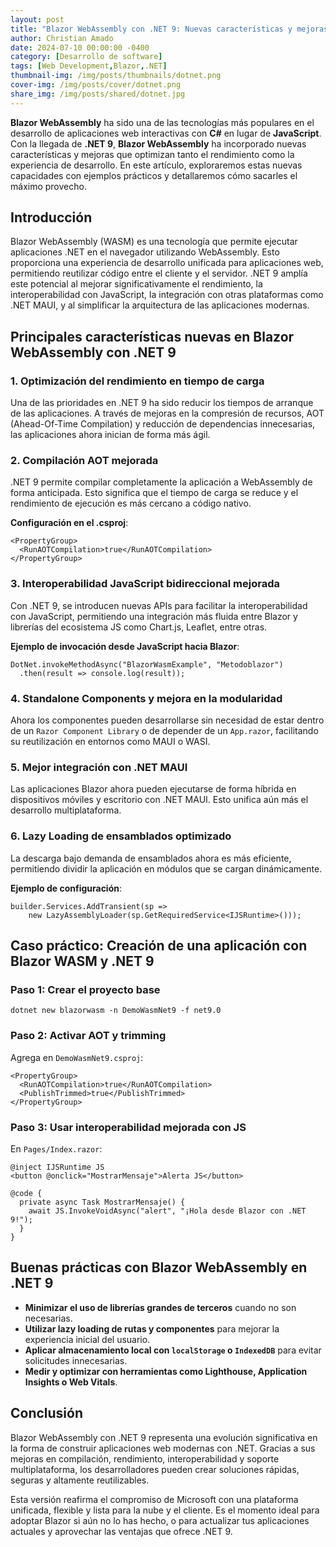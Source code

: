 ```yaml
---
layout: post
title: "Blazor WebAssembly con .NET 9: Nuevas características y mejoras"
author: Christian Amado
date: 2024-07-10 00:00:00 -0400
category: [Desarrollo de software]
tags: [Web Development,Blazor,.NET]
thumbnail-img: /img/posts/thumbnails/dotnet.png
cover-img: /img/posts/cover/dotnet.png
share_img: /img/posts/shared/dotnet.jpg
---
```


**Blazor WebAssembly** ha sido una de las tecnologías más populares en el desarrollo de aplicaciones web interactivas con **C#** en lugar de **JavaScript**. Con la llegada de **.NET 9**, **Blazor WebAssembly** ha incorporado nuevas características y mejoras que optimizan tanto el rendimiento como la experiencia de desarrollo. En este artículo, exploraremos estas nuevas capacidades con ejemplos prácticos y detallaremos cómo sacarles el máximo provecho.

<!--more-->

## Introducción

Blazor WebAssembly (WASM) es una tecnología que permite ejecutar aplicaciones .NET en el navegador utilizando WebAssembly. Esto proporciona una experiencia de desarrollo unificada para aplicaciones web, permitiendo reutilizar código entre el cliente y el servidor. .NET 9 amplía este potencial al mejorar significativamente el rendimiento, la interoperabilidad con JavaScript, la integración con otras plataformas como .NET MAUI, y al simplificar la arquitectura de las aplicaciones modernas.

## Principales características nuevas en Blazor WebAssembly con .NET 9

### 1. Optimización del rendimiento en tiempo de carga
Una de las prioridades en .NET 9 ha sido reducir los tiempos de arranque de las aplicaciones. A través de mejoras en la compresión de recursos, AOT (Ahead-Of-Time Compilation) y reducción de dependencias innecesarias, las aplicaciones ahora inician de forma más ágil.

### 2. Compilación AOT mejorada
.NET 9 permite compilar completamente la aplicación a WebAssembly de forma anticipada. Esto significa que el tiempo de carga se reduce y el rendimiento de ejecución es más cercano a código nativo. 

**Configuración en el .csproj**:
```
<PropertyGroup>
  <RunAOTCompilation>true</RunAOTCompilation>
</PropertyGroup>
```

### 3. Interoperabilidad JavaScript bidireccional mejorada
Con .NET 9, se introducen nuevas APIs para facilitar la interoperabilidad con JavaScript, permitiendo una integración más fluida entre Blazor y librerías del ecosistema JS como Chart.js, Leaflet, entre otras.

**Ejemplo de invocación desde JavaScript hacia Blazor**:
```
DotNet.invokeMethodAsync("BlazorWasmExample", "Metodoblazor")
  .then(result => console.log(result));
```

### 4. Standalone Components y mejora en la modularidad
Ahora los componentes pueden desarrollarse sin necesidad de estar dentro de un `Razor Component Library` o de depender de un `App.razor`, facilitando su reutilización en entornos como MAUI o WASI.

### 5. Mejor integración con .NET MAUI
Las aplicaciones Blazor ahora pueden ejecutarse de forma híbrida en dispositivos móviles y escritorio con .NET MAUI. Esto unifica aún más el desarrollo multiplataforma.

### 6. Lazy Loading de ensamblados optimizado
La descarga bajo demanda de ensamblados ahora es más eficiente, permitiendo dividir la aplicación en módulos que se cargan dinámicamente.

**Ejemplo de configuración**:
```
builder.Services.AddTransient(sp =>
    new LazyAssemblyLoader(sp.GetRequiredService<IJSRuntime>()));
```

## Caso práctico: Creación de una aplicación con Blazor WASM y .NET 9

### Paso 1: Crear el proyecto base
```
dotnet new blazorwasm -n DemoWasmNet9 -f net9.0
```

### Paso 2: Activar AOT y trimming
Agrega en `DemoWasmNet9.csproj`:
```
<PropertyGroup>
  <RunAOTCompilation>true</RunAOTCompilation>
  <PublishTrimmed>true</PublishTrimmed>
</PropertyGroup>
```

### Paso 3: Usar interoperabilidad mejorada con JS
En `Pages/Index.razor`:
```
@inject IJSRuntime JS
<button @onclick="MostrarMensaje">Alerta JS</button>

@code {
  private async Task MostrarMensaje() {
    await JS.InvokeVoidAsync("alert", "¡Hola desde Blazor con .NET 9!");
  }
}
```

## Buenas prácticas con Blazor WebAssembly en .NET 9

- **Minimizar el uso de librerías grandes de terceros** cuando no son necesarias.
- **Utilizar lazy loading de rutas y componentes** para mejorar la experiencia inicial del usuario.
- **Aplicar almacenamiento local con `localStorage` o `IndexedDB`** para evitar solicitudes innecesarias.
- **Medir y optimizar con herramientas como Lighthouse, Application Insights o Web Vitals**.

## Conclusión

Blazor WebAssembly con .NET 9 representa una evolución significativa en la forma de construir aplicaciones web modernas con .NET. Gracias a sus mejoras en compilación, rendimiento, interoperabilidad y soporte multiplataforma, los desarrolladores pueden crear soluciones rápidas, seguras y altamente reutilizables.

Esta versión reafirma el compromiso de Microsoft con una plataforma unificada, flexible y lista para la nube y el cliente. Es el momento ideal para adoptar Blazor si aún no lo has hecho, o para actualizar tus aplicaciones actuales y aprovechar las ventajas que ofrece .NET 9.
